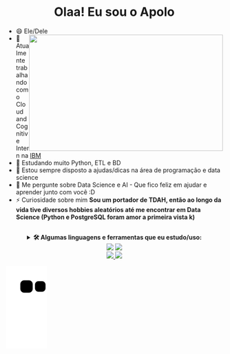 <h1 align="center">
    Olaa! Eu sou o Apolo
</h1>


- 😄 Ele/Dele
    <img width="450" height="270" src="https://c.tenor.com/2uyENRmiUt0AAAAC/coding.gif" align=right>
- 🔭 Atualmente trabalhando como Cloud and Cognitive Intern na  <a href="https://www.ibm.com">IBM</a>
- 🌱 Estudando muito Python, ETL e BD
- 🤔 Estou sempre disposto a ajudas/dicas na área de programação e data science
- 💬 Me pergunte sobre Data Science e AI - Que fico feliz em ajudar e aprender junto com você :D
- ⚡ Curiosidade sobre mim <b>Sou um portador de TDAH, então ao longo da vida tive diversos hobbies aleatórios até me encontrar em Data Science (Python e PostgreSQL foram amor a primeira vista k)</b>

##

<details align="center">
  <summary><b>🛠️ Algumas linguagens e ferramentas que eu estudo/uso:</b></summary>
<p align="center">
 <a href="https://www.python.org" target="_blank"> <img src="https://raw.githubusercontent.com/devicons/devicon/master/icons/python/python-original.svg" alt="python" width="40" height="40"/> </a>
 <a href="https://www.cprogramming.com/" target="_blank"> <img src="https://raw.githubusercontent.com/devicons/devicon/master/icons/c/c-original.svg" alt="C" width="40" height="40"/> </a>
 <a href="https://www.java.com" target="_blank"> <img src="https://raw.githubusercontent.com/devicons/devicon/master/icons/java/java-original.svg" alt="java" width="40" height="40"/> </a>
  <a href="https://www.mongodb.com/" target="_blank"> <img src="https://raw.githubusercontent.com/devicons/devicon/master/icons/mongodb/mongodb-original-wordmark.svg" alt="mongodb" width="40" height="40"/> </a>
 <a href="https://www.mysql.com/" target="_blank"> <img src="https://raw.githubusercontent.com/devicons/devicon/master/icons/mysql/mysql-original-wordmark.svg" alt="mysql" width="40" height="40"/> </a>
 <a href="https://www.microsoft.com/en-us/sql-server" target="_blank"> <img src="https://upload.wikimedia.org/wikipedia/de/8/8c/Microsoft_SQL_Server_Logo.svg" alt="sql server" width="40" height="40"/> </a>
 <a href="https://www.postgresql.org" target="_blank"> <img src="https://raw.githubusercontent.com/devicons/devicon/master/icons/postgresql/postgresql-original-wordmark.svg" alt="postgresql" width="40" height="40"/> </a>
 <a href="https://www.oracle.com/database/" target="_blank"> <img src="https://raw.githubusercontent.com/devicons/devicon/master/icons/oracle/oracle-original.svg" alt="Oracle SQL" width="40" height="40"/> </a>
 <a href="https://powerbi.microsoft.com" target="_blank"> <img src="https://raw.githubusercontent.com/gilbarbara/logos/master/logos/microsoft-power-bi.svg" alt="power bi" width="40" height="40"/> </a>
 <a href="https://www.microsoft.com/en-us/microsoft-365/excel" target="_blank"> <img src="https://raw.githubusercontent.com/vscode-icons/vscode-icons/master/icons/file_type_excel.svg" alt="Excel" width="40" height="40"/> </a>
 <a href="https://postman.com" target="_blank"> <img src="https://www.vectorlogo.zone/logos/getpostman/getpostman-icon.svg" alt="postman" width="40" height="40"/> </a>
 <a href="https://trello.com/" target="_blank"> <img src="https://raw.githubusercontent.com/devicons/devicon/master/icons/trello/trello-plain.svg" alt="trello" width="40" height="40"/> </a>
 <a href="https://slack.com/" target="_blank"> <img src="https://raw.githubusercontent.com/devicons/devicon/master/icons/slack/slack-original.svg" alt="slack" width="40" height="40"/> </a>
 <a href="https://www.atlassian.com/br/software/jira" target="_blank"> <img src="https://raw.githubusercontent.com/devicons/devicon/master/icons/jira/jira-original.svg" alt="jira" width="40" height="40"/> </a>
 </p>
</details>


 <div align="center" style="display: inline_block"> 
 <a href = "mailto:apolo.argolo@gmail.com"><img height="22" src="https://img.shields.io/badge/-email-%23333?style=for-the-badge&logo=icloud&logoColor=white" target="_blank"></a>
 <a href="https://www.linkedin.com/in/apolomenezes" target="_blank"><img height="22" src="https://img.shields.io/badge/-LinkedIn-%230077B5?style=for-the-badge&logo=linkedin&logoColor=white" target="_blank"></a> 
</div> 

<div align="center">
  <a href="https://github.com/ApoloGrecco">
  <img height="180em" src="https://github-readme-stats.vercel.app/api?username=ApoloGrecco&show_icons=true&theme=dracula&include_all_commits=true&count_private=true"/>
  <img height="180em" src="https://github-readme-stats.vercel.app/api/top-langs/?username=ApoloGrecco&layout=compact&langs_count=7&theme=dracula"/>
</div>
  
<div>
    
  ![Snake animation](https://github.com/ApoloGrecco/ApoloGrecco/blob/output/github-contribution-grid-snake.svg)
 
</div>
